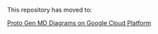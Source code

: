 This repository has moved to:

[Proto Gen MD Diagrams on Google Cloud Platform](https://github.com/GoogleCloudPlatform/proto-gen-md-diagrams)

